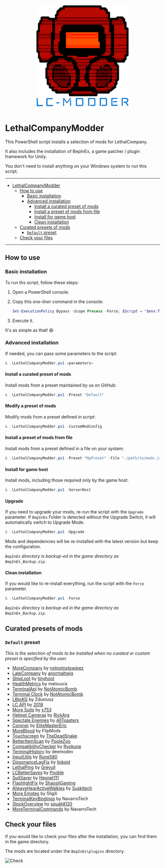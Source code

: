 <p align="center">
  <img width="300" height="340" src="icon.png">
</p>

# LethalCompanyModder

This PowerShell script installs a selection of mods for LethalCompany.

It also includes the installation of BepInEx, a game patcher / plugin framework for Unity.

You don't need to install anything on your Windows system to run this script.

---

- [LethalCompanyModder](#lethalcompanymodder)
  - [How to use](#how-to-use)
    - [Basic installation](#basic-installation)
    - [Advanced installation](#advanced-installation)
      - [Install a curated preset of mods](#install-a-curated-preset-of-mods)
      - [Install a preset of mods from file](#install-a-preset-of-mods-from-file)
      - [Install for game host](#install-for-game-host)
      - [Clean installation](#clean-installation)
  - [Curated presets of mods](#curated-presets-of-mods)
    - [`Default` preset](#default-preset)
  - [Check your files](#check-your-files)

---

## How to use

### Basic installation

To run ths script, follow these steps:

1. Open a PowerShell console.
2. Copy this _one-liner_ command in the console:

   ```powershell
   Set-ExecutionPolicy Bypass -Scope Process -Force; $Script = "$env:TEMP\LethalCompanyModder.ps1";rm $Script -Force -ErrorAction SilentlyContinue; iwr "https://raw.githubusercontent.com/fscorrupt/LethalCompanyModder/main/LethalCompanyModder.ps1" -OutFile $Script; & $Script
   ```

3. Execute it.

It's as simple as that! 😄

### Advanced installation

If needed, you can pass some parameters to the script:

```powershell
& .\LethalCompanyModder.ps1 <parameters>
```

#### Install a curated preset of mods

Install mods from a preset maintained by us on GitHub:

```powershell
& .\LethalCompanyModder.ps1 -Preset "Default"
```

#### Modify a preset of mods

Modify mods from a preset defined in script:

```powershell
& .\LethalCompanyModder.ps1 -CustomModConfig
```

#### Install a preset of mods from file

Install mods from a preset defined in a file on your system:

```powershell
& .\LethalCompanyModder.ps1 -Preset "MyPreset" -File "./path/to/mods.json"
```

#### Install for game host

Install mods, including those required only by the game host:

```powershell
& .\LethalCompanyModder.ps1 -ServerHost
```

#### Upgrade

If you need to upgrade your mods, re-run the script with the `Upgrade` parameter.
If `BepInEx` Folder is detected without the Upgrade Switch, it will automatically switch to Upgrade Mode.

```powershell
& .\LethalCompanyModder.ps1 -Upgrade
```

Mods and dependencies will be re-installed with the latest version but keep the configuration.

_`BepInEx` directory is backup-ed in the game directory as `BepInEx_Backup.zip`._

#### Clean installation

If you would like to re-install everything, run the script with the `Force` parameter.

```powershell
& .\LethalCompanyModder.ps1 -Force
```

_`BepInEx` directory is backup-ed in the game directory as `BepInEx_Backup.zip`._

## Curated presets of mods

### `Default` preset

_This is the selection of mods to be installed when no curated or custom preset is specified by the user._

- [MoreCompany](https://thunderstore.io/c/lethal-company/p/notnotnotswipez/MoreCompany/) by [notnotnotswipez](https://github.com/notnotnotswipez)
- [LateCompany](https://thunderstore.io/c/lethal-company/p/anormaltwig/LateCompany/) by [anormaltwig](https://github.com/ANormalTwig)
- [ShipLoot](https://thunderstore.io/c/lethal-company/p/tinyhoot/ShipLoot/) by [tinyhoot](https://github.com/tinyhoot)
- [HealthMetrics](https://thunderstore.io/c/lethal-company/p/matsuura/HealthMetrics/) by matsuura
- [TerminalApi](https://thunderstore.io/c/lethal-company/p/NotAtomicBomb/TerminalApi/) by [NotAtomicBomb](https://github.com/NotAtomicBomb)
- [Terminal Clock](https://thunderstore.io/c/lethal-company/p/NotAtomicBomb/Terminal_Clock/) by [NotAtomicBomb](https://github.com/NotAtomicBomb)
- [LBtoKG](https://thunderstore.io/c/lethal-company/p/Zduniusz/LBtoKG/) by Zduniusz
- [LC API](https://thunderstore.io/c/lethal-company/p/2018/LC_API/) by [2018](https://github.com/u-2018)
- [More Suits](https://thunderstore.io/c/lethal-company/p/x753/More_Suits/) by [x753](https://github.com/x753)
- [Helmet Cameras](https://thunderstore.io/c/lethal-company/p/RickArg/Helmet_Cameras/) by [RickArg](https://github.com/The0therOne)
- [Spectate Enemies](https://thunderstore.io/c/lethal-company/p/AllToasters/SpectateEnemies/) by [AllToasters]( https://github.com/EBro912)
- [Coroner](https://thunderstore.io/c/lethal-company/p/EliteMasterEric/Coroner/) by [EliteMasterEric](https://github.com/EliteMasterEric)
- [MoreBlood](https://thunderstore.io/c/lethal-company/p/FlipMods/MoreBlood/) by FlipMods
- [Touchscreen](https://thunderstore.io/c/lethal-company/p/TheDeadSnake/Touchscreen/) by [TheDeadSnake](https://github.com/TheDeadSnake)
- [BetterItemScan](https://thunderstore.io/c/lethal-company/p/PopleZoo/BetterItemScan/) by [PopleZoo](https://github.com/PopleZoo)
- [CompatibilityChecker](https://thunderstore.io/c/lethal-company/p/Ryokune/CompatibilityChecker/) by [Ryokune]( https://github.com/VisualError)
- [TerminalHistory](https://thunderstore.io/c/lethal-company/p/deemodev/TerminalHistory/) by  deemodev
- [InputUtils](https://thunderstore.io/c/lethal-company/p/Rune580/LethalCompany_InputUtils/) by [Rune580](https://github.com/Rune580)
- [DissonanceLagFix](https://thunderstore.io/c/lethal-company/p/linkoid/DissonanceLagFix/) by [linkoid](https://github.com/linkoid)
- [LethalPing](https://thunderstore.io/c/lethal-company/p/Greyull/LethalPing/) by [Greyull](https://github.com/Greyull)
- [LCBetterSaves](https://thunderstore.io/c/lethal-company/p/Pooble/LCBetterSaves/) by [Pooble](https://github.com/paul-merkamp)
- [SuitSaver](https://thunderstore.io/c/lethal-company/p/Hexnet111/SuitSaver/) by [Hexnet111](https://github.com/Hexnet111)
- [FlashlightFix](https://thunderstore.io/c/lethal-company/p/ShaosilGaming/FlashlightFix/) by [ShaosilGaming](https://github.com/Shaosil)
- [AlwaysHearActiveWalkies](https://thunderstore.io/c/lethal-company/p/Suskitech/AlwaysHearActiveWalkies/) by [Suskitech](https://github.com/n33kos)
- [More Emotes](https://thunderstore.io/c/lethal-company/p/Sligili/More_Emotes/) by Sligili
- [TerminalKeyBindings](https://thunderstore.io/c/lethal-company/p/NavarroTech/TerminalKeyBindings/) by NavarroTech
- [StockOverview](https://thunderstore.io/c/lethal-company/p/squall4120/StockOverview/) by [squall4120](https://github.com/Squall4120)
- [MoreTerminalCommands](https://thunderstore.io/c/lethal-company/p/NavarroTech/MoreTerminalCommands/) by NavarroTech

## Check your files

If you would like to check your files after the installation, you can find them in the game directory.

The mods are located under the `BepInEx\plugins` directory.

![Check](https://github.com/Indaclouds/LethalCompanyInstallMods/assets/66850779/207efa58-edda-4922-bb98-15d1679b2a9d)
